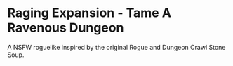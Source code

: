 # Raging Expansion - Tame A Ravenous Dungeon

A NSFW roguelike inspired by the original Rogue and Dungeon Crawl Stone Soup.
